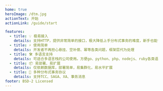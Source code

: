 ```yaml
---
home: true
heroImage: /dtm.jpg
actionText: 开始
actionLink: /guide/start

features:
  - title: 💡 极易接入
    details: 支持HTTP，提供非常简单的接口，极大降低上手分布式事务的难度，新手也能快速接入
  - title: ⚡️ 使用简单
    details: 开发者不再担心悬挂、空补偿、幂等各类问题，框架层代为处理
  - title: 🛠️ 多语言支持
    details: 可适合多语言栈的公司使用。方便go、python、php、nodejs、ruby各类语言使用
  - title: 📦 易部署、易扩展
    details: 仅依赖数据库，部署简单，易集群化，易水平扩展
  - title: 🔩 多种分布式事务协议
    details: 支持TCC、SAGA、XA、事务消息
footer: BSD-2 Licensed
---
```

